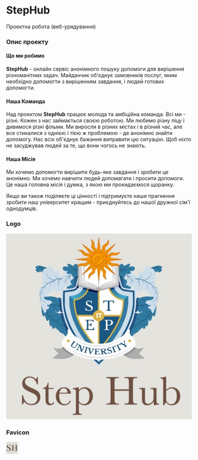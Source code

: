 # StepHub
Проектна робота (веб-урядування)

### Опис проекту

#### Що ми робимо
**StepHub** - онлайн сервіс анонімного пошуку допомоги для вирішення різноманітних задач. Майданчик об'єднує замовників послуг, яким необхідно допомогти з вирішенням завдання, і людей готових допомогти. 

#### Наша Команда
Над проектом **StepHub** працює молода та амбіційна команда. Всі ми - різні. Кожен з нас займається своєю роботою. Ми любимо різну піцу і дивимося різні фільми. Ми виросли в різних містах і в різний час, але все стикалися з однією і тією ж проблемою - де анонімно знайти допомогу. Нас всіх об'єднує бажання виправити цю ситуацію. Щоб ніхто не засуджував людей за те, що вони чогось не знають.

#### Наша Місія
Ми хочемо допомогти вирішити будь-яке завдання і зробити це анонімно. Ми хочемо навчити людей допомагати і просити допомоги. Це наша головна місія і думка, з якою ми прокидаємося щоранку.

Якщо ви також поділяєте ці цінності і підтримуєте наше прагнення зробити наш університет кращим - приєднуйтесь до нашої дружної сім'ї однодумців.
### Logo
![logo](img/logo.jpg)
### Favicon
![favicon](img/favicon-32x32.png)
